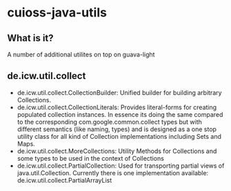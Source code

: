 # cuioss-java-utils
## What is it?
A number of additional utilites on top on guava-light

## de.icw.util.collect
- de.icw.util.collect.CollectionBuilder: Unified builder for building arbitrary Collections.
- de.icw.util.collect.CollectionLiterals: Provides literal-forms for creating populated collection instances. In essence its doing the same compared to the corresponding com.google.common.collect types but with different semantics (like naming, types) and is designed as a one stop utility class for all kind of Collection implementations including Sets and Maps.
- de.icw.util.collect.MoreCollections:  Utility Methods for Collections and some types to be used in the context of Collections
- de.icw.util.collect.PartialCollection: Used for transporting partial views of java.util.Collection. Currently there is one implementation available: de.icw.util.collect.PartialArrayList
